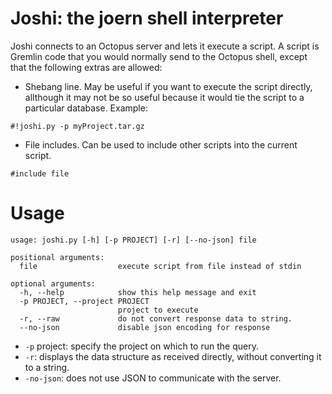 # Joshi: the joern shell interpreter

Joshi connects to an Octopus server and lets it execute a script. A script is
Gremlin code that you would normally send to the Octopus shell, except that
the following extras are allowed:

* Shebang line. May be useful if you want to execute the script directly, allthough it may not be so useful because it would tie the script to a particular database. Example:

```
#!joshi.py -p myProject.tar.gz
```

* File includes. Can be used to include other scripts into the current script.

```
#include file
```

# Usage

```
usage: joshi.py [-h] [-p PROJECT] [-r] [--no-json] file

positional arguments:
  file                  execute script from file instead of stdin

optional arguments:
  -h, --help            show this help message and exit
  -p PROJECT, --project PROJECT
                        project to execute
  -r, --raw             do not convert response data to string.
  --no-json             disable json encoding for response
```

* `-p` project: specify the project on which to run the query.
* `-r`: displays the data structure as received directly, without converting it to a string.
* `-no-json`: does not use JSON to communicate with the server.


